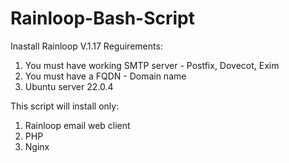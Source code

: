 # Rainloop-Bash-Script
Inastall Rainloop V.1.17
Reguirements:
1. You must have working SMTP server - Postfix, Dovecot, Exim
2. You must have a FQDN - Domain name
3. Ubuntu server 22.0.4

This script will install only:
1. Rainloop email web client
2. PHP
3. Nginx
